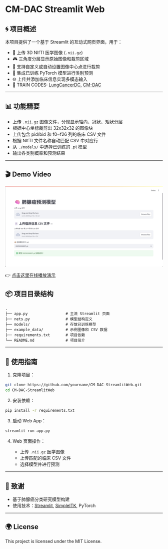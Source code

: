 # CM-DAC Streamlit Web

## 🌀 项目概述

本项目提供了一个基于 Streamlit 的互动式网页界面，用于：

* 📎 上传 3D NIfTI 医学图像 (`.nii.gz`)
* 🎮 三角度分层显示原始图像和裁剪区域
* 📌 支持自定义或自动设置图像中心点进行裁剪
* 🔢 集成已训练 PyTorch 模型进行类别预测
* 🌐 上传并添加临床信息实现多模态输入
* 🔗 TRAIN CODES: [LungCancerDC](https://github.com/fancccc/LungCancerDC.git), [CM-DAC](https://github.com/fancccc/CM-DAC.git)
---

## 📊 功能精要

* 上传 `.nii.gz` 图像文件，分规显示轴向、冠状、矩状分层
* 根据中心坐标裁剪出 32x32x32 的图像块
* 上传包含 pid/bid 和 f0\~f26 列的临床 CSV 文件
* 根据 NIfTI 文件名称自动匹配 CSV 中对应行
* 从 `./models/` 中选择已训练的 .pt 模型
* 输出各类别概率和预测结果

---
## 🎬 Demo Video
![](./demo.png)

👉 [点击这里在线播放演示](https://fancccc.github.io/CM-DAC-StreamlitWeb/video.html)

## 📦 项目目录结构

```
.
├── app.py                 # 主流 Streamlit 页面
├── nets.py                # 模型结构定义
├── models/                # 存放已训练模型
├── example_data/          # 示例图像和 CSV 数据
├── requirements.txt       # 项目依赖
└── README.md              # 项目简介
```

---

## 🤖 使用指南

1. 克隆项目：

```bash
git clone https://github.com/yourname/CM-DAC-StreamlitWeb.git
cd CM-DAC-StreamlitWeb
```

2. 安装依赖：

```bash
pip install -r requirements.txt
```

3. 启动 Web App：

```bash
streamlit run app.py
```

4. Web 页面操作：

   * 上传 `.nii.gz` 医学图像
   * 上传匹配的临床 CSV 文件
   * 选择模型并进行预测

---

## 🤝 致谢

* 基于肺腺癌分类研究模型构建
* 使用技术：[Streamlit](https://streamlit.io/), [SimpleITK](https://simpleitk.readthedocs.io/en/master/), PyTorch

---

## 🌍 License

This project is licensed under the MIT License.